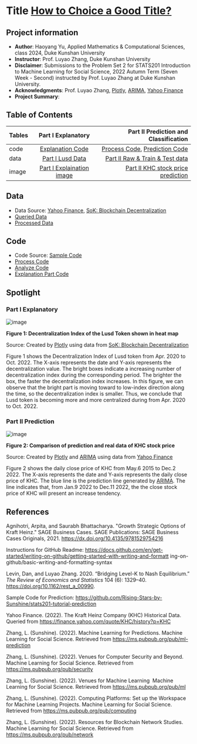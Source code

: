 # Title [How to Choice a Good Title?](https://www.nature.com/articles/s41562-021-01152-2)
## Project information
- **Author**: Haoyang Yu, Applied Mathematics & Computational Sciences, class 2024, Duke Kunshan University
- **Instructor**: Prof. Luyao Zhang, Duke Kunshan University
- **Disclaimer**: Submissions to the Problem Set 2 for STATS201 Introduction to Machine Learning for Social Science, 2022 Autumn Term (Seven Week - Second) instructed by Prof. Luyao Zhang at Duke Kunshan University.
- **Acknowledgments**: Prof. Luyao Zhang, [Plotly](https://plotly.com/python/), [ARIMA](https://www.machinelearningplus.com/time-series/arima-model-time-series-forecasting-python/), [Yahoo Finance](https://finance.yahoo.com/)
- **Project Summary**: 

## Table of Contents
| Tables        | Part I Explanatory           | Part II Prediction and Classification   |
| ------------- |:-------------:| -----:|
| code        | [Explanation Code](https://github.com/Rising-Stars-by-Sunshine/Haoyang_Problem_Set_2/blob/main/code/Explanation_Data.ipynb) | [Process Code](https://github.com/Rising-Stars-by-Sunshine/Haoyang_Problem_Set_2/blob/main/code/Process_Data_Prepare_X_and_Y_for_Classification_and_Regressions.ipynb), [Prediction Code](https://github.com/Rising-Stars-by-Sunshine/Haoyang_Problem_Set_2/blob/main/code/Analyze_Data_Machine_Learning_for_Predicting_KHC_stock_price.ipynb) |
| data        | [Part I Lusd Data](https://github.com/HaoyangMarcusYu/portfolio/blob/main/data/Processed_Data/Lusd_Processed.csv)      |   [Part II Raw & Train & Test data](https://github.com/Rising-Stars-by-Sunshine/Haoyang_Problem_Set_2/tree/main/data) |
| image      | [Part I Explaination image](https://github.com/Rising-Stars-by-Sunshine/Haoyang_Problem_Set_2/blob/main/spotlight/figures/Decentra_Index_Lusd.png)     |  [Part II KHC stock price prediction](https://github.com/Rising-Stars-by-Sunshine/Haoyang_Problem_Set_2/blob/main/spotlight/figures/KHC_Stock_Pred.png) |




## Data
- Data Source: [Yahoo Finance](https://finance.yahoo.com/quote/KHC/history?p=KHC), [SoK: Blockchain Decentralization](https://arxiv.org/abs/2205.04256)
- [Queried Data](https://github.com/Rising-Stars-by-Sunshine/Haoyang_Problem_Set_2/blob/main/data/Queried_Data/KHC.csv)
- [Processed Data](https://github.com/Rising-Stars-by-Sunshine/Haoyang_Problem_Set_2/tree/main/data/Processed_Data)


## Code
- Code Source: [Sample Code](https://github.com/Rising-Stars-by-Sunshine/stats201-tutorial-prediction)
- [Process Code](https://github.com/Rising-Stars-by-Sunshine/Haoyang_Problem_Set_2/blob/main/code/Process_Data_Prepare_X_and_Y_for_Classification_and_Regressions.ipynb)
- [Analyze Code](https://github.com/Rising-Stars-by-Sunshine/Haoyang_Problem_Set_2/blob/main/code/Analyze_Data_Machine_Learning_for_Predicting_KHC_stock_price.ipynb)
- [Explanation Part Code](https://github.com/Rising-Stars-by-Sunshine/Haoyang_Problem_Set_2/blob/main/code/Explanation_Data.ipynb)

## Spotlight

### Part I Explanatory
![image](https://github.com/Rising-Stars-by-Sunshine/Haoyang_Problem_Set_2/blob/main/spotlight/figures/Decentra_Index_Lusd.png)

**Figure 1: Decentralization Index of the Lusd Token shown in heat map**

Source: Created by [Plotly](https://plotly.com/python/2D-Histogram/) using data from [SoK: Blockchain Decentralization](https://arxiv.org/abs/2205.04256)

Figure 1 shows the Decentralization Index of Lusd token from Apr. 2020 to Oct. 2022. The X-axis represents the date and Y-axis represents the decentralization value. The bright boxes indicate a increasing number of decentralization index during the corresponding period. The brighter the box, the faster the decentralization index increases. In this figure, we can observe that the bright part is moving toward to low-index direction along the time, so the decentralization index is smaller. Thus, we conclude that Lusd token is becoming more and more centralized during from Apr. 2020 to Oct. 2022.

### Part II Prediction
![image](https://github.com/Rising-Stars-by-Sunshine/Haoyang_Problem_Set_2/blob/main/spotlight/figures/KHC_Stock_Pred.png)

**Figure 2: Comparison of prediction and real data of KHC stock price**

Source: Created by [Plotly](https://plotly.com/python/2D-Histogram/) and [ARIMA](https://www.machinelearningplus.com/time-series/arima-model-time-series-forecasting-python/) using data from [Yahoo Finance](https://finance.yahoo.com/)

Figure 2 shows the daily close price of KHC from May.6 2015 to Dec.2 2022. The X-axis represents the date and Y-axis represents the daily close price of KHC. The blue line is the prediction line generated by [ARIMA](https://www.machinelearningplus.com/time-series/arima-model-time-series-forecasting-python/). The line indicates that, from Jan.9 2022 to Dec.11 2022, the the close stock price of KHC will present an increase tendency. 


## References

Agnihotri, Arpita, and Saurabh Bhattacharya. "Growth Strategic Options of Kraft Heinz." SAGE Business Cases. SAGE Publications: SAGE Business Cases Originals, 2021. https://dx.doi.org/10.4135/9781529754216

Instructions for GitHub Readme:
https://docs.github.com/en/get-started/writing-on-github/getting-started-with-writing-and-formatt
ing-on-github/basic-writing-and-formatting-syntax

Levin, Dan, and Luyao Zhang. 2020. “Bridging Level-K to Nash Equilibrium.” *The Review of Economics and Statistics* 104 (6): 1329–40. https://doi.org/10.1162/rest_a_00990.

Sample Code for Prediction:
https://github.com/Rising-Stars-by-Sunshine/stats201-tutorial-prediction

Yahoo Finance. (2022). The Kraft Heinz Company (KHC) Historical Data. Queried from https://finance.yahoo.com/quote/KHC/history?p=KHC

Zhang, L. (Sunshine). (2022). Machine Learning for Predictions. Machine Learning for Social
Science. Retrieved from https://ms.pubpub.org/pub/ml-prediction

Zhang, L. (Sunshine). (2022). Venues for Computer Security and Beyond. Machine Learning for
Social Science. Retrieved from https://ms.pubpub.org/pub/security

Zhang, L. (Sunshine). (2022). Venues for Machine Learning&nbsp; Machine Learning for
Social Science. Retrieved from https://ms.pubpub.org/pub/ml

Zhang, L. (Sunshine). (2022). Computing Platforms: Set up the Workspace for Machine
Learning Projects. Machine Learning for Social Science. Retrieved from
https://ms.pubpub.org/pub/computing

Zhang, L. (Sunshine). (2022). Resources for Blockchain Network Studies. Machine Learning for
Social Science. Retrieved from https://ms.pubpub.org/pub/network
